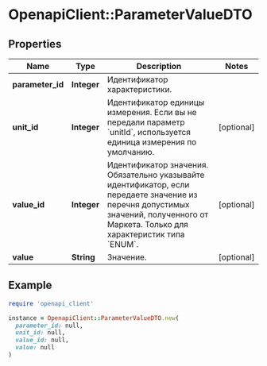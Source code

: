 # OpenapiClient::ParameterValueDTO

## Properties

| Name | Type | Description | Notes |
| ---- | ---- | ----------- | ----- |
| **parameter_id** | **Integer** | Идентификатор характеристики. |  |
| **unit_id** | **Integer** | Идентификатор единицы измерения. Если вы не передали параметр &#x60;unitId&#x60;, используется единица измерения по умолчанию. | [optional] |
| **value_id** | **Integer** | Идентификатор значения.  Обязательно указывайте идентификатор, если передаете значение из перечня допустимых значений, полученного от Маркета.  Только для характеристик типа &#x60;ENUM&#x60;.  | [optional] |
| **value** | **String** | Значение. | [optional] |

## Example

```ruby
require 'openapi_client'

instance = OpenapiClient::ParameterValueDTO.new(
  parameter_id: null,
  unit_id: null,
  value_id: null,
  value: null
)
```

